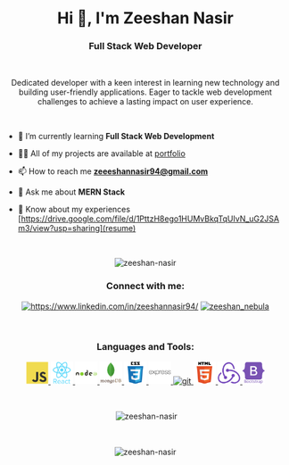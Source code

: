 <h1 align="center">Hi 👋, I'm Zeeshan Nasir</h1>
<h3 align="center">Full Stack Web Developer</h3>
<br>
<p align="center">Dedicated developer with a keen interest in learning new technology and building user-friendly applications. Eager to tackle web development challenges to achieve a lasting impact on user experience.</p>
<br>


- 🌱 I’m currently learning **Full Stack Web Development**

- 👨‍💻 All of my projects are available at [portfolio](portfolio)

- 📫 How to reach me **zeeeshannasir94@gmail.com**

- 💬 Ask me about **MERN Stack** 

- 📄 Know about my experiences [https://drive.google.com/file/d/1PttzH8ego1HUMvBkqTqUIvN_uG2JSAm3/view?usp=sharing](resume)

<br>
<p align="center"> <img src="https://komarev.com/ghpvc/?username=zeeshan-nasir&label=Profile%20views&color=0e75b6&style=flat" alt="zeeshan-nasir" /> </p>


<h3 align="center">Connect with me:</h3>
<p align="center">
<a href="https://linkedin.com/in/zeeshannasir94" target="blank"><img align="center" src="https://raw.githubusercontent.com/rahuldkjain/github-profile-readme-generator/master/src/images/icons/Social/linked-in-alt.svg" alt="https://www.linkedin.com/in/zeeshannasir94/" height="30" width="40" /></a>
<a href="https://www.hackerrank.com/zeeshan_nebula" target="blank"><img align="center" src="https://raw.githubusercontent.com/rahuldkjain/github-profile-readme-generator/master/src/images/icons/Social/hackerrank.svg" alt="zeeshan_nebula" height="30" width="40" /></a>
</p>


<br>

<h3 align="center">Languages and Tools:</h3>
<p align="center">
<a href="https://developer.mozilla.org/en-US/docs/Web/JavaScript" target="_blank" rel="noreferrer"> <img src="https://raw.githubusercontent.com/devicons/devicon/master/icons/javascript/javascript-original.svg" alt="javascript" width="40" height="40"/> </a> 
<a href="https://reactjs.org/" target="_blank" rel="noreferrer"> <img src="https://raw.githubusercontent.com/devicons/devicon/master/icons/react/react-original-wordmark.svg" alt="react" width="40" height="40"/> </a>
<a href="https://nodejs.org" target="_blank" rel="noreferrer"> <img src="https://raw.githubusercontent.com/devicons/devicon/master/icons/nodejs/nodejs-original-wordmark.svg" alt="nodejs" width="40" height="40"/> </a>
<a href="https://www.mongodb.com/" target="_blank" rel="noreferrer"> <img src="https://raw.githubusercontent.com/devicons/devicon/master/icons/mongodb/mongodb-original-wordmark.svg" alt="mongodb" width="40" height="40"/> </a> 
<a href="https://www.w3schools.com/css/" target="_blank" rel="noreferrer"> <img src="https://raw.githubusercontent.com/devicons/devicon/master/icons/css3/css3-original-wordmark.svg" alt="css3" width="40" height="40"/> </a> 
<a href="https://expressjs.com" target="_blank" rel="noreferrer"> <img src="https://raw.githubusercontent.com/devicons/devicon/master/icons/express/express-original-wordmark.svg" alt="express" width="40" height="40"/> </a> 
<a href="https://git-scm.com/" target="_blank" rel="noreferrer"> <img src="https://www.vectorlogo.zone/logos/git-scm/git-scm-icon.svg" alt="git" width="40" height="40"/> </a> 
<a href="https://www.w3.org/html/" target="_blank" rel="noreferrer"> <img src="https://raw.githubusercontent.com/devicons/devicon/master/icons/html5/html5-original-wordmark.svg" alt="html5" width="40" height="40"/> </a> 
<a href="https://redux.js.org" target="_blank" rel="noreferrer"> <img src="https://raw.githubusercontent.com/devicons/devicon/master/icons/redux/redux-original.svg" alt="redux" width="40" height="40"/> </a>
<a href="https://getbootstrap.com" target="_blank" rel="noreferrer"> <img src="https://raw.githubusercontent.com/devicons/devicon/master/icons/bootstrap/bootstrap-plain-wordmark.svg" alt="bootstrap" width="40" height="40"/></a> </p>

<br>

<p align="center">&nbsp;<img align="center" src="https://github-readme-stats.vercel.app/api?username=zeeshan-nasir&show_icons=true&locale=en" alt="zeeshan-nasir" /></p>

<br>

<p align="center"><img align="center" src="https://github-readme-streak-stats.herokuapp.com/?user=zeeshan-nasir&" alt="zeeshan-nasir" /></p>
<br>

